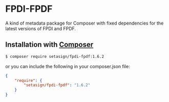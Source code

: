 # FPDI-FPDF
A kind of metadata package for Composer with fixed dependencies for the latest versions of FPDI and FPDF.

## Installation with [Composer](https://packagist.org/packages/setasign/fpdi-fpdf)

```bash
$ composer require setasign/fpdi-fpdf:1.6.2
```

or you can include the following in your composer.json file:

```json
{
    "require": {
        "setasign/fpdi-fpdf": "1.6.2"
    }
}
```
